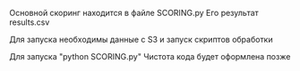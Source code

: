 Основной скоринг находится в файле SCORING.py
Его результат results.csv

Для запуска необходимы данные с S3 и запуск скриптов обработки

Для запуска "python SCORING.py"
Чистота кода будет оформлена позже

